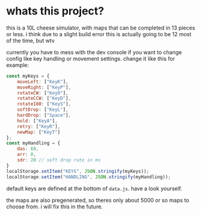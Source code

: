 # whats this project?

this is a 10L cheese simulator, with maps that can be completed in 13 pieces or less. i think due to a slight build error this is actually going to be 12 most of the time, but wtv

currently you have to mess with the dev console if you want to change config like key handling or movement settings. change it like this for example:

```js
const myKeys = {
    moveLeft: ["KeyK"],
    moveRight: ["KeyP"],
    rotateCW: ["KeyO"],
    rotateCCW: ["KeyD"],
    rotate180: ["KeyS"],
    softDrop: ["KeyL"],
    hardDrop: ["Space"],
    hold: ["KeyA"],
    retry: ["KeyR"],
    newMap: ["KeyT"]
};
const myHandling = {
    das: 60,
    arr: 0,
    sdr: 20 // soft drop rate in ms
}
localStorage.setItem("KEYS", JSON.stringify(myKeys));
localStorage.setItem("HANDLING", JSON.stringify(myHandling));
```

default keys are defined at the bottom of `data.js`. have a look yourself.

the maps are also pregenerated, so theres only about 5000 or so maps to choose from. i will fix this in the future.
